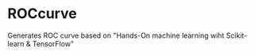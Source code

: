 # ROCcurve
Generates ROC curve based on "Hands-On machine learning wiht Scikit-learn &amp; TensorFlow" 
